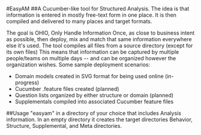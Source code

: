 #EasyAM
##A Cucumber-like tool for Structured Analysis.
The idea is that information is entered in mostly free-text form in one place. It is then compiled and delivered to many places and target formats.

The goal is OHIO, Only Handle Information Once, as close to business intent as possible, then deploy, mix and match that same information everywhere else it's used.
The tool compiles all files from a source directory (except for its own files) This means that information can be captured by multiple people/teams on multiple days -- and can be organized however the organization wishes.
Some sample deployment scenarios:
- Domain models created in SVG format for being used online (in-progress)
- Cucumber .feature files created (planned)
- Question lists organized by either structure or domain (planned)
- Supplementals compiled into associated Cucumber feature files

##Usage
"easyam" in a directory of your choice that includes Analysis information. In an empty directory it creates the target directories Behavior, Structure, Supplemental, and Meta directories.
